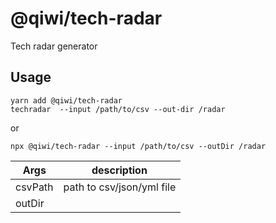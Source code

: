 # @qiwi/tech-radar

Tech radar generator

## Usage

```
yarn add @qiwi/tech-radar
techradar  --input /path/to/csv --out-dir /radar
```
or
```
npx @qiwi/tech-radar --input /path/to/csv --outDir /radar
```

| Args | description |
|---|---
| csvPath | path to csv/json/yml file
| outDir |

